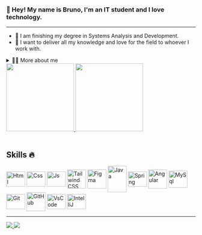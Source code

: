 <div>
    <h3>👋 Hey! My name is Bruno, I'm an IT student and I love technology.</h3>
    <hr>
    <ul dir="auto">
        <li>🚀 I am finishing my degree in Systems Analysis and Development.</li>
        <li>🤖 I want to deliver all my knowledge and love for the field to whoever I work with.</li>
    </ul>
    <details close>
        <summary>👨‍💻 More about me</summary>
        <ul dir="auto">
            <li>💬 I am proficient in technologies such as HTML, CSS, JavaScript, Tailwind, and Figma, which allows me to create functional, attractive, responsive, and optimized interfaces for different devices, always focusing on the best user experience and following best development practices.</li>
            <li>⚡ Currently studying Java/Spring Boot/MySQL, aiming to improve my skills in developing robust applications. I place great importance on fundamental concepts such as programming logic, algorithms, data structures, OOP, and versioning.</li>
        </ul>
    </details>
</div>

<div>
  <a href="https://github.com/BrunoSantana1">
    <img height="180em" src="https://github-readme-stats.vercel.app/api?username=BrunoSantana1&show_icons=true&theme=tokyonight&include_all_commits=true&count_private=true"/>
    <img height="180em" src="https://github-readme-stats.vercel.app/api/top-langs/?username=BrunoSantana1&layout=compact&langs_count=8&theme=tokyonight"/>
  </a>
</div>

<div style="display1; inline_block"><br>
    <h2>Skills 🔥</h2>
  <img align="center" alt="Html" height="40" width="50" src="https://cdn.jsdelivr.net/gh/devicons/devicon/icons/html5/html5-original.svg" />
  <img align="center" alt="Css" height="40" width="50" src="https://cdn.jsdelivr.net/gh/devicons/devicon/icons/css3/css3-original.svg" />
  <img align="center" alt="Js" height="40" width="50" src="https://cdn.jsdelivr.net/gh/devicons/devicon/icons/javascript/javascript-original.svg" />
  <img align="center" alt="Tailwind CSS" height="50" width="50" src="https://cdn.jsdelivr.net/gh/devicons/devicon/icons/tailwindcss/tailwindcss-original.svg" />
  <img align="center" alt="Figma" height="50" width="50" src="https://cdn.icon-icons.com/icons2/2429/PNG/512/figma_logo_icon_147289.png" />
  <img align="center" alt="Java" height="70" width="50" src="https://cdn.jsdelivr.net/gh/devicons/devicon/icons/java/java-original.svg" />
  <img align="center" alt="Spring Boot" height="40" width="50" src="https://cdn.jsdelivr.net/gh/devicons/devicon/icons/spring/spring-original.svg" />
  <img align="center" alt="Angular" height="50" width="50" src="https://cdn.jsdelivr.net/gh/devicons/devicon/icons/angular/angular-original.svg" />
  <img align="center" alt="MySql" height="45" width="50" src="https://cdn.jsdelivr.net/gh/devicons/devicon/icons/mysql/mysql-original.svg" />
  <img align="center" alt="Git" height="40" width="50" src="https://cdn.jsdelivr.net/gh/devicons/devicon/icons/git/git-original.svg" />
  <img align="center" alt="GitHub" height="50" width="50" src="https://avatars.githubusercontent.com/u/9919?s=200&v=4" />
  <img align="center" alt="VsCode" height="40" width="50" src="https://cdn.jsdelivr.net/gh/devicons/devicon/icons/vscode/vscode-original.svg" />
  <img align="center" alt="IntelliJ IDEA" height="40" width="50" src="https://cdn.jsdelivr.net/gh/devicons/devicon/icons/intellij/intellij-original.svg" />
</div>

<hr size="20">

<div class="icons_redes">
<a href="https://www.linkedin.com/in/bruno-santana-pcd-b90773293/" target="_blank">
  <img src="https://img.shields.io/badge/LinkedIn-0077B5?style=for-the-badge&logo=linkedin&logoColor=white">
</a>
<a href="mailto:brunosantanaartismo555@gmail.com" target="_blank">
  <img src="https://img.shields.io/badge/Gmail-D14836?style=for-the-badge&logo=gmail&logoColor=white">
</a>
</div>
